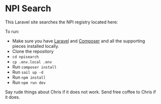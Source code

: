 # NPI Search

This Laravel site searches the NPI registry located here: [](https://npiregistry.cms.hhs.gov/api-page)

To run:

- Make sure you have [Laravel](https://laravel.com/) and [Composer](https://getcomposer.org/) and all the supporting pieces installed locally.
- Clone the repository
- `cd npisearch`
- `cp .env.local .env`
- Run `composer install`
- Run `sail up -d`
- Run `npm install`
- Run `npm run dev`

Say rude things about Chris if it does not work. Send free coffee to Chris if it does.
